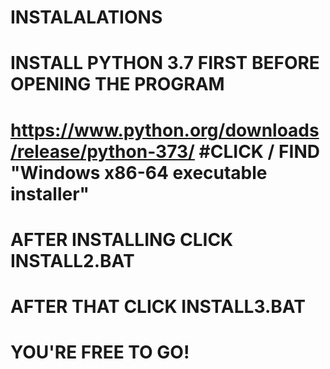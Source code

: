 # INSTALALATIONS
# INSTALL PYTHON 3.7 FIRST BEFORE OPENING THE PROGRAM
# https://www.python.org/downloads/release/python-373/ #CLICK / FIND "Windows x86-64 executable installer"
# AFTER INSTALLING CLICK INSTALL2.BAT
# AFTER THAT CLICK INSTALL3.BAT
# YOU'RE FREE TO GO!
